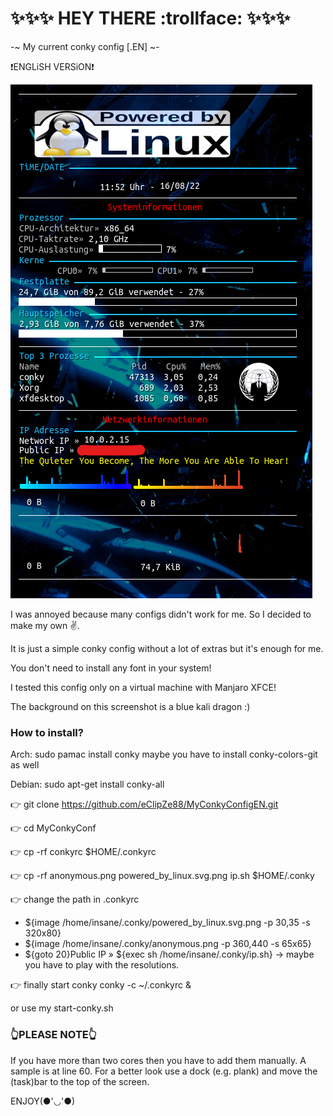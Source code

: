 :sparkles::sparkles::sparkles: HEY THERE :trollface: :sparkles::sparkles::sparkles:
==============================================



-~ My current conky config [.EN] ~-

:heavy_exclamation_mark:ENGLiSH VERSiON:heavy_exclamation_mark:


![Screenshot](Screenshot.png)


I was annoyed because many configs didn't work for me. So I decided to make my own ✌️.

It is just a simple conky config without a lot of extras but it's enough for me.

You don't need to install any font in your system!

I tested this config only on a virtual machine with Manjaro XFCE!

The background on this screenshot is a blue kali dragon :)



### How to install? ###

Arch:
sudo pamac install conky
maybe you have to install conky-colors-git as well

Debian:
sudo apt-get install conky-all


:point_right: git clone https://github.com/eClipZe88/MyConkyConfigEN.git

:point_right: cd MyConkyConf

:point_right: cp -rf conkyrc $HOME/.conkyrc

:point_right: cp -rf anonymous.png powered_by_linux.svg.png ip.sh $HOME/.conky

:point_right: change the path in .conkyrc 	
- ${image /home/insane/.conky/powered_by_linux.svg.png -p 30,35 -s 320x80}
- ${image /home/insane/.conky/anonymous.png -p 360,440 -s 65x65}
- ${goto 20}Public IP » ${exec sh /home/insane/.conky/ip.sh}
-> maybe you have to play with the resolutions.

:point_right: finally start conky 
conky -c ~/.conkyrc & 

or use my start-conky.sh



### :point_up_2:PLEASE NOTE:point_up_2: ###
If you have more than two cores then you have to add them manually. A sample is at line 60.
For a better look use a dock (e.g. plank) and move the (task)bar to the top of the screen.

ENJOY(●'◡'●) 



